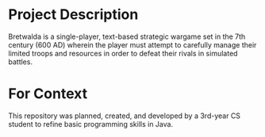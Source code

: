 # Project Description
Bretwalda is a single-player, text-based strategic wargame set in the 7th century (600 AD) wherein the player must attempt to carefully manage their limited troops and resources in order to defeat their rivals in simulated battles.
# For Context
This repository was planned, created, and developed by a 3rd-year CS student to refine basic programming skills in Java.
